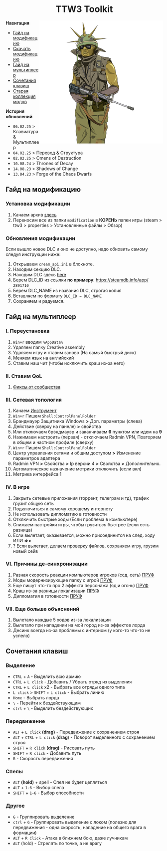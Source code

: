 <h1 align="center">TTW3 Toolkit</h1>

<img align="right" width="395" src="./assets/rl.png">

**Навигация**

- [Гайд на модификацию](#гайд-на-модификацию)
- [Скачать модификацию](https://github.com/sashapop10/ttw3/archive/refs/heads/main.zip)
- [Гайд на мультиплеер](#гайд-на-мультиплеер)
- [Сочетания клавиш](#сочетания-клавиш)
- [Старая коллекция модов](https://steamcommunity.com/sharedfiles/filedetails/?id=2947823975)

**История обновлений**

- `06.02.25` > Клавиатура & Мультиплеер
- `04.02.25` > Перевод & Структура
- `02.02.25` > Omens of Destruction
- `10.08.24` > Thrones of Decay
- `14.08.23` > Shadows of Change
- `13.04.23` > Forge of the Chaos Dwarfs

## Гайд на модификацию

### Установка модификации

1. Качаем архив [здесь](https://github.com/shuritch/ttw3/archive/refs/heads/main.zip)
2. Переносим все из папки `modification` в **КОРЕНЬ** папки игры (steam > ttw3 > properties > Установленные файлы > Обзор)

### Обновления модификации

Если вышло новое DLC и оно не доступно, надо обновить самому следуя инструкции ниже:

1. Открываем `cream_api.ini` в блокноте.
2. Находим секцию DLC.
3. Находим DLC здесь [here](https://steamdb.info/search/?a=all&q=total+war%3A+warhammer+3)
4. Берем DLC_ID из ссылки **по примеру**: https://steamdb.info/app/ `2891710`
5. Берем DLC_NAME из названия DLC, строгая копия
6. Вставляем по формату `DLC_ID = DLC_NAME`
7. Сохраняем и радуемся.

## Гайд на мультиплеер

### I. Переустановка

1. `Win+r` вводим `%AppData%`
2. Удаляем папку Creative assembly
3. Удаляем игру и ставим заново (На самый быстрый диск)
4. Меняем язык на английский
5. Ставим наш чит (чтобы исключить краш из-за него)

### II. Ставим QoL

1. [Фиксы от сообщества](https://steamcommunity.com/sharedfiles/filedetails/?id=2856936614&searchtext=+community+bug+fux+mod+)

### III. Сетевая топология

1. Качаем [Инструмент](https://www.radmin-vpn.com/ru/)
2. `Win+r` Пишем `Shell:ControlPanelFolder`
3. Брандмауэр Защитника Windows **>** Доп. параметры (слева)
4. Действие (сверху на панеле) **>** свойства
5. Или отключаем брэндмауэр и заканчиваем **6** пунктом или идем на **9**
6. Нажимаем настроить (первая) - отключаем Radmin VPN, Повторяем в общем и частном профиле (сверху)
7. `Win+r` Пишем `Shell:ControlPanelFolder`
8. Центр управления сетями и общим доступом **>** Изменение параметров адаптера
9. Radmin VPN **>** Свойства **>** Ip версии 4 **>** Свойства **>** Дополнительно.
10. Автоматическое назначение метрики отключить (если вкл)
11. Метрика интерфейса 1

### IV. В игре

1. Закрыть сетевые приложения (торрент, телеграм и тд), трафик грузит общую сеть
2. Подключиться к самому хорошему интернету
3. Не использовать дипломатию в готовности
4. Отключить быстрые ходы (Если проблема в компьютере)
5. Снижаем настройки игры, чтобы грузиться быстрее (если есть разница)
6. Если вылетает, оказывается, можно присоединится на след. ходу ИЛИ **=>>**
7. ? Если вылетает, делаем проверку файлов, сохраняем игру, грузим новый сейв

### VI. Причины де-синхронизации

1. Разная скорость реакции компьютеров игроков (ссд, сеть) [ПРУФ](https://www.reddit.com/r/totalwarhammer/comments/1bwxhvl/wh3_multiplayer_local_lan_with_hamachi/)
2. Моды модернизирующие папку с игрой [ПРУФ](https://www.reddit.com/r/totalwarhammer/comments/1bwxhvl/wh3_multiplayer_local_lan_with_hamachi/)
3. Еще пишут что-то про 2 эффекта персонажа (яд и огонь) [ПРУФ](https://community.creative-assembly.com/total-war/total-war-warhammer/bugs/bugs-redirect/6520-warhammer-3-contact-effects-dysenc-in-multiplayer)
4. Краш из-за разницы локализации [ПРУФ](https://community.creative-assembly.com/total-war/total-war-warhammer/bugs/5697-multiplayer-crash-when-players-have-different-game-localisation-languages?page=1)
5. Дипломатия в готовности [ПРУФ](https://community.creative-assembly.com/total-war/total-war-warhammer/bugs/2801-multiplayer-campaign-desync-on-5-1?page=1)

### VII. Еще больше объяснений

1. Вылетало каждые 5 ходов из-за локализации
2. Вылетало при нападении на мой город из-за эффектов лорда
3. Десинк всегда из-за проблемы с интерном (у кого-то что-то не успело)

## Сочетания клавиш

### Выделение

- `CTRL` + `A` - Выделить всю армию
- `CTRL` + `L click` - Добавить / Убрать отряд из выделения
- `CTRL` + `L click` x2 - Выбрать все отряды одного типа
- `L click` > `SHIFT` + `L click` - Выбрать линию
- `Home` - Выбрать лорда
- `\` - Перейти к бездействующим
- `ctrl` + `\` - Выделить бездействующих

### Передвижение

- `ALT` + `L click` **(drag)** - Передвижение с сохранением строя
- `ALT` + `CTRL` + `L click` **(drag**) - Поворот выделенного с сохранением строя
- `SHIFT` + `R click` **(drag)** - Рисовать путь
- `SHIFT` + `R click` - Добавить путь
- `R` - Скорость передвижения

### Спелы

- `ALT` **(hold)** + spell - Спел не будет цепляться
- `ALT` + `1-6` - Выбор спела
- `SHIFT` + `1-6` - Выбор способности

### Другое

- `G` - Группировать выделение
- `ctrl` + `G` - Группировать выделение с локом (полезно для передвижения - одна скорость, нападение на общего врага в формации)
- `ALT` + `R Click` - Атака в ближнем бою, даже лучникам
- `ALT` (hold) - Стрелять по точке, а не врагу
